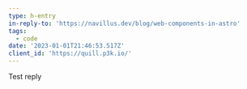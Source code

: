 ```yaml
---
type: h-entry
in-reply-to: 'https://navillus.dev/blog/web-components-in-astro'
tags:
  - code
date: '2023-01-01T21:46:53.517Z'
client_id: 'https://quill.p3k.io/'
---
```


Test reply
